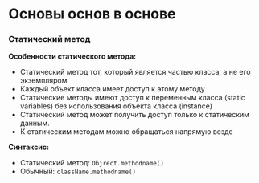 # Основы основ в основе

### Статический метод

**Особенности статического метода:**

- Статический метод тот, который является частью класса, а не его экземпляром
- Каждый объект класса имеет доступ к этому методу
- Статические методы имеют доступ к переменным класса (static variables) без использования объекта класса (instance)
- Статический метод может получить доступ только к статическим данным.
- К статическим методам можно обращаться напрямую везде

**Синтаксис:**
- Cтатический метод: `Objrect.methodname()` 
- Обычный: `className.methodname()`
